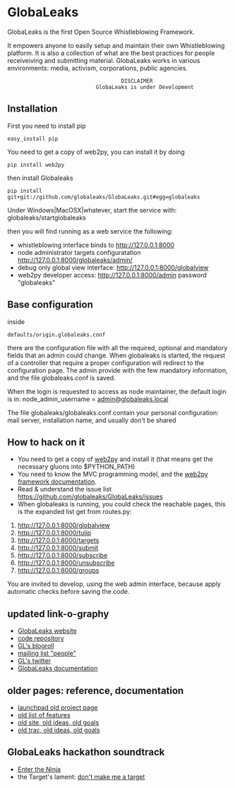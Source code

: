 GlobaLeaks
==========

GlobaLeaks is the first Open Source Whistleblowing Framework.

It empowers anyone to easily setup and maintain their own Whistleblowing platform. It is also a collection of what are the best practices for people receiveiving and submitting material. GlobaLeaks works in various environments: media, activism, corporations, public agencies.

                                        DISCLAIMER
                                GlobaLeaks is under Development
                                

Installation
------------

First you need to install pip

    easy_install pip

You need to get a copy of web2py, you can install it by doing

    pip install web2py

then install Globaleaks

    pip install git+git://github.com/globaleaks/GlobaLeaks.git#egg=globaleaks

Under Windows|MacOSX|whatever, start the service with:
    globaleaks/startglobaleaks

then you will find running as a web service the following:

*  whistleblowing interface binds to http://127.0.0.1:8000
*  node administrator targets configuratation http://127.0.0.1:8000/globaleaks/admin/
*  debug only global view interface: http://127.0.0.1:8000/globalview
*  web2py developer access: http://127.0.0.1:8000/admin password "globaleaks"

Base configuration
------------------

inside

    defaults/origin.globaleaks.conf

there are the configuration file with all the required, optional and mandatory fields that an admin could change.
When globaleaks is started, the request of a controller that require a proper configuration will redirect to the configuration page. The admin provide with the few mandatory information, and the file globaleaks.conf is saved.

When the login is requested to access as node maintainer, the default login is in: node_admin_username = admin@globaleaks.local

The file globaleaks/globaleaks.conf contain your personal configuration: mail server, installation name, and usually don't be shared

How to hack on it
-----------------

* You need to get a copy of [web2py](http://www.web2py.com/) and install it (that means get the necessary gluons into $PYTHON_PATH)
* You need to know the MVC programming model, and the [web2py framework documentation](http://web2py.com/book).
* Read & understand the issue list https://github.com/globaleaks/GlobaLeaks/issues
* When globaleaks is running, you could check the reachable pages, this is the expanded list get from routes.py:
1. http://127.0.0.1:8000/globalview
2. http://127.0.0.1:8000/tulip
3. http://127.0.0.1:8000/targets
4. http://127.0.0.1:8000/submit
5. http://127.0.0.1:8000/subscribe
6. http://127.0.0.1:8000/unsubscribe
7. http://127.0.0.1:8000/groups

You are invited to develop, using the web admin interface, because apply automatic checks before saving the code.

updated link-o-graphy
---------------------

* [GlobaLeaks website](http://www.globaleaks.org)
* [code repository](https://github.com/globaleaks)
* [GL's blogroll](http://planet.globaleaks.org)
* [mailing list "people"](http://box549.bluehost.com/mailman/listinfo/people_globaleaks.org)
* [GL's twitter](https://twitter.com/#!/globaleaks)
* [GlobaLeaks documentation](https://github.com/globaleaks/advocacy)

older pages: reference, documentation
-------------------------------------

* [launchpad old project page](https://launchpad.net/globaleaks)
* [old list of features](https://blueprints.launchpad.net/globaleaks)
* [old site, old ideas, old goals](http://www.globaleaks.org/old/)
* [old trac, old ideas, old goals](http://sourceforge.net/apps/trac/globaleaks/)

GlobaLeaks hackathon soundtrack
-------------------------------

* [Enter the Ninja](http://www.youtube.com/watch?v=cegdR0GiJl4)
* the Target's lament: [don't make me a target](http://www.youtube.com/watch?v=CBtXw6CPwg4)

